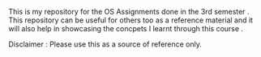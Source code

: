 This is my repository for the OS Assignments done in the 3rd semester . This repository can be useful for others too as a reference material and it will also help in showcasing the concpets I learnt through this course . 

Disclaimer : Please use this as a source of reference only.
